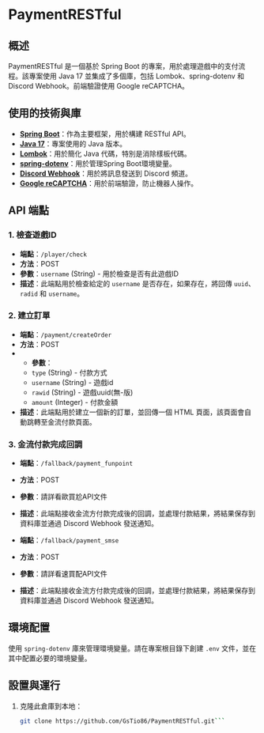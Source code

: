 # PaymentRESTful

## 概述
PaymentRESTful 是一個基於 Spring Boot 的專案，用於處理遊戲中的支付流程。該專案使用 Java 17 並集成了多個庫，包括 Lombok、spring-dotenv 和 Discord Webhook。前端驗證使用 Google reCAPTCHA。

## 使用的技術與庫
- **[Spring Boot](https://spring.io/projects/spring-boot)**：作為主要框架，用於構建 RESTful API。
- **[Java 17](https://www.oracle.com/java/technologies/javase/jdk17-archive-downloads.html)**：專案使用的 Java 版本。
- **[Lombok](https://projectlombok.org/)**：用於簡化 Java 代碼，特別是消除樣板代碼。
- **[spring-dotenv](https://github.com/paulschwarz/spring-dotenv)**：用於管理Spring Boot環境變量。
- **[Discord Webhook](https://discord.com/developers/docs/resources/webhook)**：用於將訊息發送到 Discord 頻道。
- **[Google reCAPTCHA](https://www.google.com/recaptcha/about/)**：用於前端驗證，防止機器人操作。

## API 端點
### 1. 檢查遊戲ID
- **端點**：`/player/check`
- **方法**：POST
- **參數**：`username` (String) - 用於檢查是否有此遊戲ID
- **描述**：此端點用於檢查給定的 `username` 是否存在，如果存在，將回傳 `uuid`、`radid` 和 `username`。

### 2. 建立訂單
- **端點**：`/payment/createOrder`
- **方法**：POST
- - **參數**：
  - `type` (String) - 付款方式
  - `username` (String) - 遊戲id
  - `rawid` (String) - 遊戲uuid(無-版)
  - `amount` (Integer) - 付款金額
- **描述**：此端點用於建立一個新的訂單，並回傳一個 HTML 頁面，該頁面會自動跳轉至金流付款頁面。

### 3. 金流付款完成回調
- **端點**：`/fallback/payment_funpoint`
- **方法**：POST
- **參數**：請詳看歐買尬API文件
- **描述**：此端點接收金流方付款完成後的回調，並處理付款結果，將結果保存到資料庫並通過 Discord Webhook 發送通知。

- **端點**：`/fallback/payment_smse`
- **方法**：POST
- **參數**：請詳看速買配API文件
- **描述**：此端點接收金流方付款完成後的回調，並處理付款結果，將結果保存到資料庫並通過 Discord Webhook 發送通知。

## 環境配置
使用 `spring-dotenv` 庫來管理環境變量。請在專案根目錄下創建 `.env` 文件，並在其中配置必要的環境變量。

## 設置與運行
1. 克隆此倉庫到本地：
   ```sh
   git clone https://github.com/GsTio86/PaymentRESTful.git```

